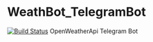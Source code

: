 # WeathBot_TelegramBot
[![Build Status](https://travis-ci.org/st-ku/WeathBot_TelegramBot.svg?branch=master)](https://travis-ci.org/st-ku/WeathBot_TelegramBot)
OpenWeatherApi Telegram Bot
